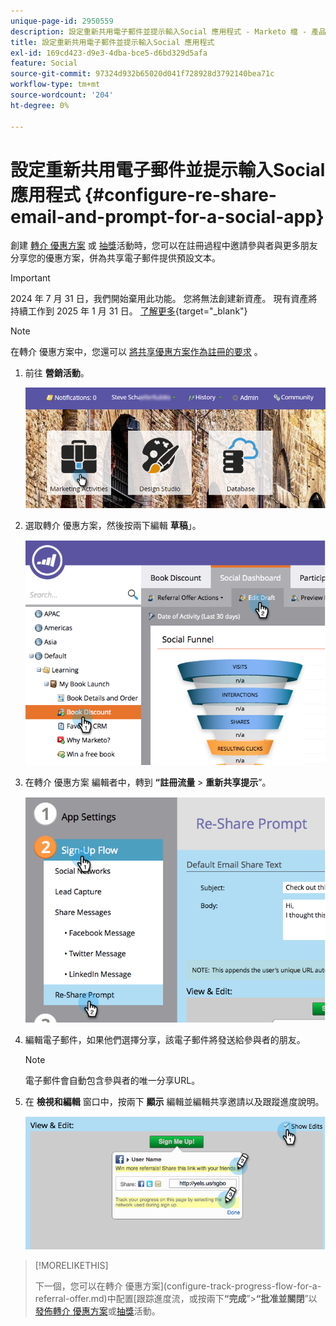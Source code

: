 ```yaml
---
unique-page-id: 2950559
description: 設定重新共用電子郵件並提示輸入Social 應用程式 - Marketo 檔 - 產品文件
title: 設定重新共用電子郵件並提示輸入Social 應用程式
exl-id: 169cd423-d9e3-4dba-bce5-d6bd329d5afa
feature: Social
source-git-commit: 97324d932b65020d041f728928d3792140bea71c
workflow-type: tm+mt
source-wordcount: '204'
ht-degree: 0%

---
```


# 設定重新共用電子郵件並提示輸入Social 應用程式 {#configure-re-share-email-and-prompt-for-a-social-app}

創建 [轉介 優惠方案](/help/marketo/product-docs/demand-generation/social/referral-offers/create-a-referral-offer.md) 或 [抽獎](/help/marketo/product-docs/demand-generation/social/sweepstakes/create-sweepstakes.md)活動時，您可以在註冊過程中邀請參與者與更多朋友分享您的優惠方案，併為共享電子郵件提供預設文本。

>[!IMPORTANT]
>
>2024 年 7 月 31 日，我們開始棄用此功能。 您將無法創建新資產。 現有資產將持續工作到 2025 年 1 月 31 日。 [了解更多](https://nation.marketo.com/t5/employee-blogs/marketo-engage-social-features-deprecation/ba-p/351977){target="_blank"}

>[!NOTE]
>
>在轉介 優惠方案中，您還可以 [將共享優惠方案作為註冊的要求](/help/marketo/product-docs/demand-generation/social/social-functions/set-social-share-requirement.md) 。

1. 前往 **營銷活動**。

   ![](assets/login-marketing-activities-3.png)

1. 選取轉介 優惠方案，然後按兩下編輯 **草稿**」。

   ![](assets/image2014-9-22-11-3a6-3a56.png)

1. 在轉介 優惠方案 編輯者中，轉到 **“註冊流量** > **重新共享提示**”。

   ![](assets/image2014-9-22-11-3a7-3a9.png)

1. 編輯電子郵件，如果他們選擇分享，該電子郵件將發送給參與者的朋友。

   >[!NOTE]
   >
   >電子郵件會自動包含參與者的唯一分享URL。

1. 在 **檢視和編輯** 窗口中，按兩下 **顯示** 編輯並編輯共享邀請以及跟蹤進度說明。

   ![](assets/image2014-9-22-11-3a7-3a49.png)

>[!MORELIKETHIS]
>
>下一個，您可以在轉介 優惠方案](configure-track-progress-flow-for-a-referral-offer.md)中配置[跟踪進度流，或按兩下&#x200B;**“完成**”>**“批准並關閉**”以[發佈轉介 優惠方案](/help/marketo/product-docs/demand-generation/social/referral-offers/publish-a-referral-offer.md)或[抽獎](/help/marketo/product-docs/demand-generation/social/sweepstakes/create-sweepstakes.md)活動。
